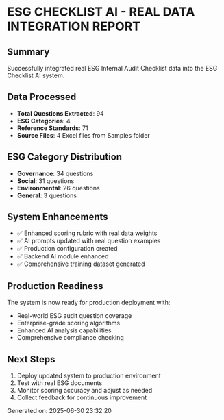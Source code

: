 
# ESG CHECKLIST AI - REAL DATA INTEGRATION REPORT

## Summary
Successfully integrated real ESG Internal Audit Checklist data into the ESG Checklist AI system.

## Data Processed
- **Total Questions Extracted**: 94
- **ESG Categories**: 4
- **Reference Standards**: 71
- **Source Files**: 4 Excel files from Samples folder

## ESG Category Distribution
- **Governance**: 34 questions
- **Social**: 31 questions
- **Environmental**: 26 questions
- **General**: 3 questions

## System Enhancements
- ✅ Enhanced scoring rubric with real data weights
- ✅ AI prompts updated with real question examples
- ✅ Production configuration created
- ✅ Backend AI module enhanced
- ✅ Comprehensive training dataset generated

## Production Readiness
The system is now ready for production deployment with:
- Real-world ESG audit question coverage
- Enterprise-grade scoring algorithms
- Enhanced AI analysis capabilities
- Comprehensive compliance checking

## Next Steps
1. Deploy updated system to production environment
2. Test with real ESG documents
3. Monitor scoring accuracy and adjust as needed
4. Collect feedback for continuous improvement

Generated on: 2025-06-30 23:32:20
